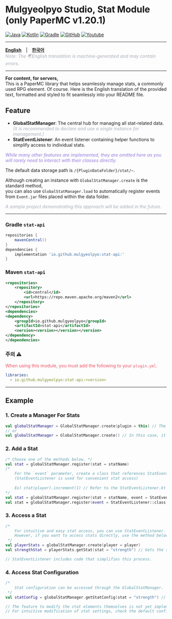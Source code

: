 # Mulgyeolpyo Studio, Stat Module (only PaperMC v1.20.1)

[![Java](https://img.shields.io/badge/java-17-ED8B00.svg?logo=java)](https://www.azul.com/)
[![Kotlin](https://img.shields.io/badge/kotlin-2.1.0-585DEF.svg?logo=kotlin)](http://kotlinlang.org)
[![Gradle](https://img.shields.io/badge/gradle-8.2.1-02303A.svg?logo=gradle)](https://gradle.org)
[![GitHub](https://img.shields.io/github/license/seorin21/paper-sample-complex)](https://www.gnu.org/licenses/gpl-3.0.html)
[![Youtube](https://img.shields.io/badge/youtube-서린-red.svg?logo=youtube)](https://www.youtube.com/@seorin._.021)

<hr>

[**<u>English</u>**](README.md)　|　[**<u>한국어</u>**](docs/ko-KR.md)<br>
<span style="color: #A8AEB7">_Note: The 🌏English translation is machine-generated and may contain errors._</span>

<hr>

**For content, for servers,**<br>
This is a PaperMC library that helps seamlessly manage stats, a commonly used RPG element.
Of course. Here is the English translation of the provided text, formatted and styled to fit seamlessly into your README file.

## Feature
- **GlobalStatManager**: The central hub for managing all stat-related data. <br>
  <span style="color: #A8AEB7">_(It is recommended to declare and use a single instance for management.)_</span>
- **StatEventListener**: An event listener containing helper functions to simplify access to individual stats.

<span style="color: #967BDC">_While many other features are implemented, they are omitted here as you will rarely need to interact with their classes directly._</span>

The default data storage path is `/{PluginDataFolder}/stat/~`.<br>

Although creating an instance with `GlobalStatManager.create` is the standard method,<br>
you can also use `GlobalStatManager.load` to automatically register events from `Event.jar` files placed within the data folder.

<span style="color: #A8AEB7">_A sample project demonstrating this approach will be added in the future._</span>

<hr>

### Gradle `stat-api`

```groovy
repositories {
    mavenCentral()
}
dependencies {
    implementation 'io.github.mulgyeolpyo:stat-api:'
}
```

### Maven `stat-api`
```xml
<repositories>
    <repository>
        <id>central</id>
        <url>https://repo.maven.apache.org/maven2</url>
    </repository>
</repositories>
<dependencies>
<dependency>
    <groupId>io.github.mulgyeolpyo</groupId>
    <artifactId>stat-api</artifactId>
    <version><version></version></version>
</dependency>
</dependencies>
```

### 주의 ⚠
<span style="color: #ED5466">When using this module, you must add the following to your `plugin.yml`.</span>
```yaml
libraries:
  - io.github.mulgyeolpyo:stat-api:<version>
```

<hr>

## Example
### 1. Create a Manager For Stats
```kotlin
val globalStatManager = GlobalStatManager.create(plugin = this) // The plugin instance must be passed to `this`.
// or 
val globalStatManager = GlobalStatManager.create() // In this case, it automatically finds the plugin instance.
```

### 2. Add a Stat
```kotlin
/* Choose one of the methods below. */
val stat = globalStatManager.register(stat = statName)
/* 
    For the `event` parameter, create a class that references StatEventListener.
    (StatEventListener is used for convenient stat access)
    
    Ex) stat(player).increment(1) // Refer to the StatEventListener.kt file in the 'stat-plugin' folder.
*/
val stat = globalStatManager.register(stat = statName, event = StatEventListener::class.java)
val stat = globalStatManager.register(event = StatEventListener::class.java)
```

### 3. Access a Stat
```kotlin
/*
    For intuitive and easy stat access, you can use StatEventListener.
    However, if you want to access stats directly, use the method below.
 */
val playerStats = globalStatManager.create(player = player)
val strengthStat = playerStats.getStat(stat = "strength") // Gets the stat named "strength".

// StatEventListener includes code that simplifies this process.
```

### 4. Access Stat Configuration
```kotlin
/*
    Stat configuration can be accessed through the GlobalStatManager.
 */
val statConfig = globalStatManager.getStatConfig(stat = "strength") // Gets the configuration for the stat named "strength".

// The feature to modify the stat elements themselves is not yet implemented.
// For intuitive modification of stat settings, check the default configuration path at '/{pluginDataFolder}/stat/~'.
```
